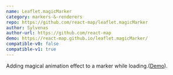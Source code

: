 ```yaml
---
name: Leaflet.magicMarker
category: markers-&-renderers
repo: https://github.com/react-map/leaflet.magicMarker
author: Sylvenas
author-url: https://github.com/react-map
demo: https://react-map.github.io/leaflet.magicMarker/
compatible-v0: false
compatible-v1: true
---
```


Adding magical animation effect to a marker while loading.(<a href="https://react-map.github.io/leaflet.magicMarker/">Demo</a>).
